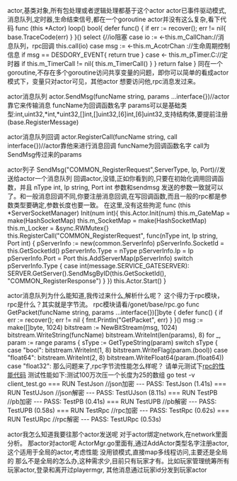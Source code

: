 actor,基类对象,所有包处理或者逻辑处理都基于这个actor
    actor已事件驱动模式,消息队列,定时器,生命结束信号,都在一个goroutine
    actor并没有这么复杂,看下代码
    func (this *Actor) loop() bool{
    	defer func() {
    		if err := recover(); err != nil{
    			base.TraceCode(err)
    		}
    	}()
    	select {//io阻塞
    	case io := <-this.m_CallChan://消息队列，rpc回调
    		this.call(io)
    	case msg := <-this.m_AcotrChan ://生命周期控制信息
    		if msg == DESDORY_EVENT{
    			return true
    		}
    	case <- this.m_pTimer.C://定时器
    		if this.m_TimerCall != nil{
    			this.m_TimerCall()
    		}
    	}
    	return false
    }
    同在一个goroutine,不存在多个goroutine访问共享变量的问题，即你可以简单的看成actor模式下，变量只对actor可见，其他actor
    想要访问他,rpc消息发过来。
    
actor消息队列
    actor.SendMsg(funcName string, params ...interface{})//actor靠它来传输消息
    funcName为回调函数名字
    params可以是基础类型:int,uint32,*int,*uint32,[]int,[]uint32,[6]int,[6]uint32,支持结构体,要提前注册(base.RegisterMessage)
        
actor消息队列回调
    actor.RegisterCall(funcName string, call interface{})//actor靠他来进行消息回调
    funcName为回调函数名字
    call为SendMsg传过来的params
    
actor列子
    SendMsg("COMMON_RegisterRequest",ServerType, Ip, Port)//发送给actor一个消息队列
    回调actor,没错,正如你看到的,只要在初始化调用回调函数，并且 nType int, Ip string, Port int 参数和sendmsg
    发送的参数一致就可以了。和一般消息回调不同,你要注册消息回调,在写回调函数,而且一般的rpc都是参数类型要确定,参数长度也要一致。
    在这里,没有这些拘泥
    func (this *ServerSocketManager) Init(num int){
    	this.Actor.Init(num)
    	this.m_GateMap 		= make(HashSocketMap)
    	this.m_SocketMap 	= make(HashSocketMap)
    	this.m_Locker		= &sync.RWMutex{}
    	this.RegisterCall("COMMON_RegisterRequest", func(nType int, Ip string, Port int) {
    		pServerInfo := new(common.ServerInfo)
    		pServerInfo.SocketId = this.GetSocketId()
    		pServerInfo.Type = nType
    		pServerInfo.Ip = Ip
    		pServerInfo.Port = Port
    		this.AddServerMap(pServerInfo)
    		switch pServerInfo.Type {
    		case int(message.SERVICE_GATESERVER):
    			SERVER.GetServer().SendMsgByID(this.GetSocketId(), "COMMON_RegisterResponse")
    		}
    	})
    	this.Actor.Start()
    }

    
actor消息队列为什么能知道,我传过来什么,解析什么呢？
    这个得力于rpc模块，rpc是什么？其实就是字节流。
    rpc模块请看/gonet/base/rpc.go
    func GetPacket(funcName string, params ...interface{})[]byte {
    	defer func() {
    		if err := recover(); err != nil {
    			fmt.Println("GetPacket", err)
    		}
    	}()
    	msg := make([]byte, 1024)
    	bitstream := NewBitStream(msg, 1024)
    	bitstream.WriteString(funcName)
    	bitstream.WriteInt(len(params), 8)
    	for _, param := range params {
    		sType := GetTypeString(param)
    		switch sType {
    		case "bool":
    			bitstream.WriteInt(1, 8)
    			bitstream.WriteFlag(param.(bool))
    		case "float64":
    			bitstream.WriteInt(2, 8)
    			bitstream.WriteFloat64(param.(float64))
    		case "float32":
    那么问题来了,rpc字节流性能怎么样呢？
        请单元测试下[rpc的性能代码](https://github.com/bobohume/gonet/blob/master/src/gonet/test/client_test.go)
        测试性能如下:测试100万次压一个长度为25的数组
        go test -v client_test.go
        === RUN   TestJson          //json加密
        --- PASS: TestJson (1.41s)
        === RUN   TestUJson         //json解密
        --- PASS: TestUJson (8.11s)
        === RUN   TestPB            //pb加密
        --- PASS: TestPB (0.41s)
        === RUN   TestUPB           //pb解密
        --- PASS: TestUPB (0.58s)
        === RUN   TestRpc           //rpc加密
        --- PASS: TestRpc (0.62s)
        === RUN   TestURpc          //rpc解密
        --- PASS: TestURpc (0.53s)

actor我怎么知道我要往那个actor发送呢
    对于actor绑定network,在network里面分析。
    那actor对actor呢 ActorMgr.go里面有,通过AddActor类型名字注册actor,这个适用于全局的actor,考虑性能
    没用锁模式,直接map多线程访问,主要还是全局的
    那么不是全局的怎么办,这种需求少,目前只有玩家才有。比如玩家管理统筹所有玩家actor,登录和离开过playermgr,
    其他消息通过玩家id分发到玩家actor